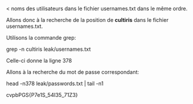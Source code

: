 < noms des utilisateurs dans le fichier usernames.txt dans le même ordre.

Allons donc à la recherche de la position de **cultiris** dans le fichier usernames.txt.

Utilisons la commande grep:

grep -n cultiris leak/usernames.txt 

Celle-ci donne la ligne 378

Allons à la recherche du mot de passe correspondant:

head -n378 leak/passwords.txt | tail -n1 

cvpbPGS{P7e1S_54I35_71Z3}


